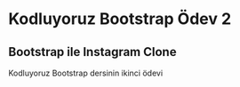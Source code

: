 # Kodluyoruz Bootstrap Ödev 2

## Bootstrap ile Instagram Clone
Kodluyoruz Bootstrap dersinin ikinci ödevi
